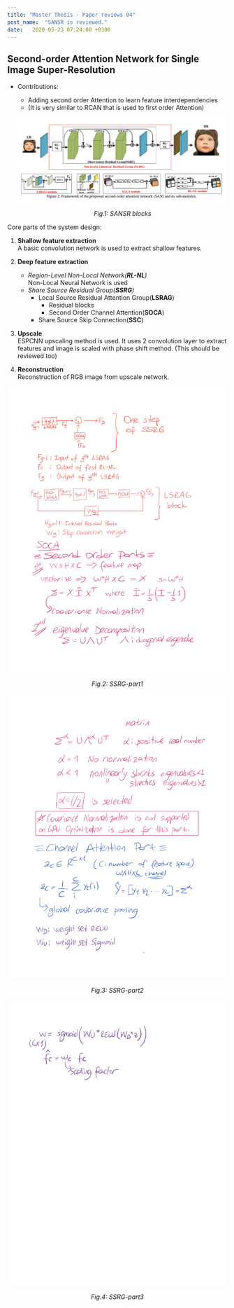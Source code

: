 ```yaml
---
title: "Master Thesis - Paper reviews 04"
post_name:  "SANSR is reviewed."
date:   2020-05-23 07:24:00 +0300
---
```


## Second-order Attention Network for Single Image Super-Resolution

- Contributions:
  - Adding second order Attention to learn feature interdependencies
  - (It is very similar to RCAN that is used to first order Attention)

  <p align="center">
    <img src="images\SANSR_algorithm.png">
  </p>
  <p align="center">
    <em> Fig.1: SANSR blocks</em>
  </p>

Core parts of the system design:
  1. **Shallow feature extraction** <br/>
    A basic convolution network is used to extract shallow features.

  2. **Deep feature extraction**<br/>
      * *Region-Level Non-Local Network(**RL-NL**)*<br/>
          Non-Local Neural Network is used
      * *Share Source Residual Group(**SSRG**)*
          * Local Source Residual Attention Group(**LSRAG**)
              * Residual blocks
              * Second Order Channel Attention(**SOCA**)
          * Share Source Skip Connection(**SSC**)

  3. **Upscale**<br/>
      ESPCNN upscaling method is used. It uses 2 convolution layer to extract features and image is scaled with phase shift method. (This should be reviewed too)
  4. **Reconstruction**<br/>
      Reconstruction of RGB image from upscale network.


<p align="center">
  <img src="images\SANPage 1.png">
</p>
<p align="center">
  <em> Fig.2: SSRG-part1</em>
</p>
<p align="center">
  <img src="images\SANPage 2.png">
</p>
<p align="center">
  <em> Fig.3: SSRG-part2</em>
</p><p align="center">
  <img src="images\SANPage 3.png">
</p>
<p align="center">
  <em> Fig.4: SSRG-part3</em>
</p>
